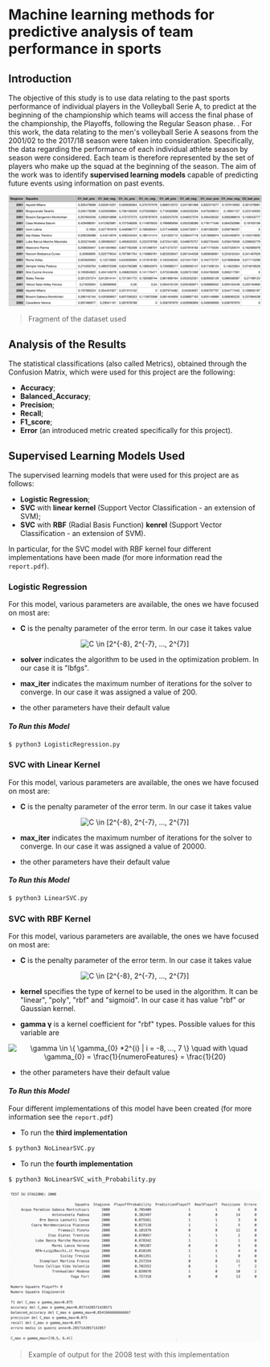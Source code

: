 # Machine learning methods for predictive analysis of team performance in sports

## Introduction
The objective of this study is to use data relating to the past sports performance of individual players in the Volleyball Serie A, to predict at the beginning of the championship which teams will access the final phase of the championship, the Playoffs, following the Regular Season phase. .
For this work, the data relating to the men's volleyball Serie A seasons from the 2001/02 to the 2017/18 season were taken into consideration.
Specifically, the data regarding the performance of each individual athlete season by season were considered. Each team is therefore represented by the set of players who make up the squad at the beginning of the season.
The aim of the work was to identify **supervised learning models** capable of predicting future events using information on past events.

<p align="center">
  <img src="/Readme_Documents/DatasetFragment.png" alt="Dataset Fragment"/>
</p>

> Fragment of the dataset used

## Analysis of the Results
The statistical classifications (also called Metrics), obtained through the Confusion Matrix, which were used for this project are the following:
- **Accuracy**;
- **Balanced_Accuracy**;
- **Precision**;
- **Recall**;
- **F1_score**;
- **Error** (an introduced metric created specifically for this project).

## Supervised Learning Models Used
The supervised learning models that were used for this project are as follows:
- **Logistic Regression**;
- **SVC** with **linear kernel** (Support Vector Classification - an extension of SVM);
- **SVC**  with **RBF** (Radial Basis Function) **kenrel** (Support Vector Classification - an extension of SVM).

In particular, for the SVC model with RBF kernel four different implementations have been made (for more information read the `report.pdf`).

### Logistic Regression
For this model, various parameters are available, the ones we have focused on most are:
- **C** is the penalty parameter of the error term. In our case it takes value
<p align="center">
<img src="https://latex.codecogs.com/gif.latex?C&space;\in&space;[2^{-8},&space;2^{-7},&space;...,&space;2^{7}]" title="C \in [2^{-8}, 2^{-7}, ..., 2^{7}]" />
</p>

- **solver** indicates the algorithm to be used in the optimization problem. In our case it is "lbfgs".

- **max_iter** indicates the maximum number of iterations for the solver to converge. In our case it was assigned a value of 200.

- the other parameters have their default value

#### *To Run this Model*
```sh
$ python3 LogisticRegression.py
```

### SVC with Linear Kernel
For this model, various parameters are available, the ones we have focused on most are:
- **C** is the penalty parameter of the error term. In our case it takes value
<p align="center">
<img src="https://latex.codecogs.com/gif.latex?C&space;\in&space;[2^{-8},&space;2^{-7},&space;...,&space;2^{7}]" title="C \in [2^{-8}, 2^{-7}, ..., 2^{7}]" />
</p>
  
- **max_iter** indicates the maximum number of iterations for the solver to converge. In our case it was assigned a value of 20000.

- the other parameters have their default value

#### *To Run this Model*
```sh
$ python3 LinearSVC.py
```

### SVC with RBF Kernel
For this model, various parameters are available, the ones we have focused on most are:
- **C** is the penalty parameter of the error term. In our case it takes value
<p align="center">
<img src="https://latex.codecogs.com/gif.latex?C&space;\in&space;[2^{-8},&space;2^{-7},&space;...,&space;2^{7}]" title="C \in [2^{-8}, 2^{-7}, ..., 2^{7}]" />
</p>

- **kernel** specifies the type of kernel to be used in the algorithm. It can be "linear", "poly", "rbf" and "sigmoid". In our case it has value "rbf" or Gaussian kernel.

- **gamma γ** is a kernel coefficient for "rbf" types. Possible values for this variable are
<p align="center">
<img src="https://latex.codecogs.com/gif.latex?\gamma&space;\in&space;\{&space;\gamma_{0}&space;*2^{i}&space;|&space;i&space;=&space;-8,&space;...,&space;7&space;\}&space;\quad&space;with&space;\quad&space;\gamma_{0}&space;=&space;\frac{1}{numeroFeatures}&space;=&space;\frac{1}{20}" title="\gamma \in \{ \gamma_{0} *2^{i} | i = -8, ..., 7 \} \quad with \quad \gamma_{0} = \frac{1}{numeroFeatures} = \frac{1}{20}" />
</p>

- the other parameters have their default value

#### *To Run this Model*
Four different implementations of this model have been created (for more information see the `report.pdf`)

- To run the **third implementation**
```sh
$ python3 NoLinearSVC.py
```
- To run the **fourth implementation**
```sh
$ python3 NoLinearSVC_with_Probability.py
```

<p align="center">
  <img src="/Readme_Documents/OutputSVC.png" alt="Output SVC Example"/>
</p>

> Example of output for the 2008 test with this implementation



